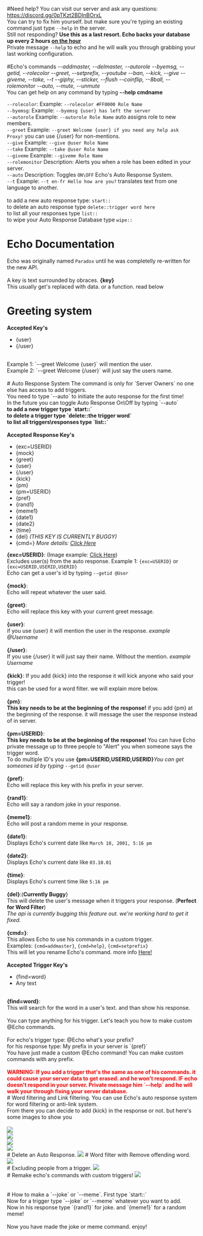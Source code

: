 #Need help?
You can visit our server and ask any questions: https://discord.gg/0pTKzt2BDInBOrxL <Br>
You can try to fix him yourself. but make sure you're typing an existing command just type `--help` in the server.<br>
Still not responding? <b>Use this as a last resort. Echo backs your database up every 2 hours <u>on the hour</u></b><br>
Private message `--help` to echo and he will walk you through grabbing your last working configuration.<br>
<Br>
#Echo's commands
<i>
--addmaster, --delmaster, --autorole
--byemsg, --getid, --rolecolor
--greet, --setprefix, --youtube
--ban, --kick, --give
--giveme, --take, --t
--giphy, --sticker, --flush
--coinflip, --8ball, --rolemonitor
--auto, --mute, --unmute
</i><Br>
You can get help on any command by typing <b>--help cmdname</b><br>

`--rolecolor`: Example: `--rolecolor #FF0000 Role Name`<br>
`--byemsg`: Example: `--byemsg {user} has left the server`<br>
`--autorole` Example: `--autorole Role Name` auto assigns role to new members.<br>
`--greet` Example: `--greet Welcome {user} if you need any help ask Proxy!` you can use {/user} for non-mentions.<br>
`--give` Example: `--give @user Role Name`<br>
`--take` Example: `--take @user Role Name`<br>
`--giveme` Example: `--giveme Role Name`<br>
`--rolemonitor` Description: Alerts you when a role has been edited in your server.<br>
`--auto` Description: Toggles `ON\OFF` Echo's Auto Response System.<br>
`--t` Example: `--t en-fr Hello how are you?` translates text from one language to another.<br>
<br>
to add a new auto response type: `start::`<br>
to delete an auto response type `delete::trigger word here`<br>
to list all your responses type `list::`<br>
to wipe your Auto Response Database type `wipe::`<br>

# Echo Documentation
Echo was originally named `Paradox` until he was completelly re-written for the new API.<br>
<Br>
A key is text surrounded by obraces. <b>{key}</b><br>
This usually get's replaced with data. or a function. read below<br>
# Greeting system
<b>Accepted Key's</b>
<ul>
  <li>{user}</li>
  <li>{/user}</li>
</ul>
<br>
Example 1: `--greet Welcome {user}` will mention the user.<br>
Example 2: `--greet Welcome {/user}` will just say the users name.<br>
<br>
# Auto Response System
The command is only for `Server Owners` no one else has access to add triggers.<br>
You need to type `--auto` to initiate the auto response for the first time!<br>
In the future you can toggle Auto Response On\Off by typing `--auto`<br>
<B>to add a new trigger type `start::`<br>
to delete a trigger type `delete::the trigger word`<br>
to list all triggers\responses type `list::`<br>
</b>
<br>
<b>Accepted Response Key's</b>
<ul>
  <li>{exc=USERID}</li>
  <li>{mock}</li>
  <li>{greet}</li>
  <li>{user}</li>
  <li>{/user}</li>
  <li>{kick}</li>
  <li>{pm}</li>
  <li>{pm=USERID}</li>
  <li>{pref}</li>
  <li>{rand1}</li>
  <li>{meme1}</li>
  <li>{date1}</li>
  <li>{date2}</li>
  <li>{time}</li>
  <li>{del} <i>(THIS KEY IS CURRENTLY BUGGY)</i></li>
  <li>{cmd=} <i>More details: <a href="https://github.com/proxikal/Echo/blob/master/README.md#remake-echos-commands-with-custom-triggers">Click Here</a></i></li>
</ul>

<b>{exc=USERID}</b>: (Image example: <a href="https://github.com/proxikal/Echo#excluding-people-from-a-trigger">Click Here</a>)<Br>
Excludes user(s) from the auto response. Example 1: `{exc=USERID}` or `{exc=USERID,USERID,USERID}`<br>
Echo can get a user's id by typing `--getid @User`<br>
<br>
<b>{mock}</b>:<br>
Echo will repeat whatever the user said.<br>
<br>
<b>{greet}</b>:<br>
Echo will replace this key with your current greet message.<br>
<br>
<b>{user}</b>:<br>
if you use {user} it will mention the user in the response. <i>example @Username</i><br>
<br>
<b>{/user}</b>:<br>
If you use {/user} it will just say their name. Without the mention. <i>example Username</i><br>
<br>
<b>{kick}</b>:
If you add {kick} into the response it will kick anyone who said your trigger!<br>
this can be used for a word filter. we will explain more below.<br>
<br>
<b>{pm}</b>:<br>
<b>This key needs to be at the beginning of the response!</b> if you add {pm} at the beginning of the response. it will message the user the response instead of in server.<br>
<br>
<b>{pm=USERID}</b>:<br>
<b>This key needs to be at the beginning of the response!</b> You can have Echo private message up to three people to "Alert" you when someone says the trigger word.<br>
To do multiple ID's you use <b>{pm=USERID,USERID,USERID}</b><i>You can get someones id by typing</i> `--getid @user`<br>
<br>
<b>{pref}</b>:<br>
Echo will replace this key with his prefix in your server.<br>
<br>
<b>{rand1}</b>:<br>
Echo will say a random joke in your response.<Br>
<br>
<b>{meme1}</b>:<br>
Echo will post a random meme in your response.<br>
<br>
<b>{date1}</b>:<br>
Displays Echo's current date like `March 10, 2001, 5:16 pm`<br>
<br>
<b>{date2}</b>:<br>
Displays Echo's current date like `03.10.01`<br>
<br>
<b>{time}</b>:<br>
Displays Echo's current time like `5:16 pm`<Br>
<br>
<b>{del}</b>:(<b>Currently Buggy</b>}<br>
This will delete the user's message when it triggers your response. (<b>Perfect for Word Filter</b>)<br>
<i>The api is currently bugging this feature out. we're working hard to get it fixed.</i><br>
<br>
<b>{cmd=}</b>:<br>
This allows Echo to use his commands in a custom trigger.<br>
Examples: `{cmd=addmaster}`, `{cmd=help}`, `{cmd=setprefix}`<br>
This will let you rename Echo's command. more info <a href="https://github.com/proxikal/Echo/blob/master/README.md#remake-echos-commands-with-custom-triggers">Here!</a>
<br><br>
<b>Accepted Trigger Key's</b>
<ul>
  <li>{find=word}</li>
  <li>Any text</li>
</ul>
<br>
<b>{find=word}</b>:<br>
This will search for the word in a user's text. and than show his response.<br>
<Br>
You can type anything for his trigger. Let's teach you how to make custom @Echo commands.<br>
<br>
For echo's trigger type: @Echo what's your prefix?<Br>
for his response type: My prefix in your server is `{pref}`<br>
You have just made a custom @Echo command! You can make custom commands with any prefix.<br>
<br>
<b><font color="red">WARNING: If you add a trigger that's the same as one of his commands. it could cause your server data to get erased. and he won't respond. IF echo doesn't respond in your server. Private message him `--help` and he will walk your through
fixing your server database.</font></b>
<Br>
# Word filtering and Link filtering.
You can use Echo's auto response system for word filtering or anti-link system.<br>
From there you can decide to add {kick} in the response or not. but here's some images to show you<br>
<br>
<img src="https://github.com/proxikal/Echo/blob/master/word_filter_howto.PNG"><br>
<img src="https://github.com/proxikal/Echo/blob/master/word_filter_kick_howto.PNG"><br>
<img src="https://github.com/proxikal/Echo/blob/master/antilink_howto.PNG"><br>
<img src="https://github.com/proxikal/Echo/blob/master/antilink2_howto.PNG"><br>
# Delete an Auto Response.
<img src="https://github.com/proxikal/Echo/blob/master/delete_example.PNG">
# Word filter with Remove offending word.
<img src="https://github.com/proxikal/Echo/blob/master/word_filter_del_howto.PNG"><br>
# Excluding people from a trigger.
<img src="https://github.com/proxikal/Echo/blob/master/autoresp_exclude_howto.PNG"><br>
# Remake echo's commands with custom triggers!
<img src="https://github.com/proxikal/Echo/blob/master/customcmds_addmaster_howto.PNG"><br>
<br>
<br>
# How to make a `--joke` or `--meme`.
First type `start::`<br>
Now for a trigger type `--joke` or `--meme` whatever you want to add.<br>
Now in his response type `{rand1}` for joke. and `{meme1}` for a random meme!<br>
<br>
Now you have made the joke or meme command. enjoy!
